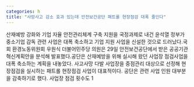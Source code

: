 ```yaml
---
categories: h
title: "사망사고 감소 효과 있는데 안전보건공단 패트롤 현장점검 대폭 줄인다"
---
```

산재예방 강화와 기업 자율 안전관리체계 구축 지원을 국정과제로 내건 윤석열 정부가 중소기업 감독 관련 사업은 대폭 축소하고 기업 지원 사업을 신설한 것으로 드러났다.국회 환경노동위원회 우원식 더불어민주당 의원은 29일 안전보건공단에서 받은 공공기관혁신계획안을 분석해 발표했다.공단은 산재예방을 위해 실시해 왔던 사업장 점검사업을 대폭 축소하는 계획을 내놓았다. 사고사망 다발 사업장을 중점관리 대상으로 선정해 현장점검을 실시하는 패트롤 현장점검 사업이 대표적이다. 공단은 관련 사업 인원 대부분을 감축하기로 했다. 사업장 점검 횟수도 1